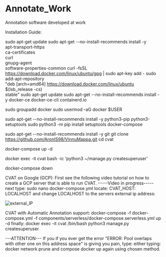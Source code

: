 # Annotate_Work
Annotation software developed at work




Installation Guide:

sudo apt-get update
sudo apt-get --no-install-recommends install -y \
  apt-transport-https \
  ca-certificates \
  curl \
  gnupg-agent \
  software-properties-common
curl -fsSL https://download.docker.com/linux/ubuntu/gpg | sudo apt-key add -
sudo add-apt-repository \
  "deb [arch=amd64] https://download.docker.com/linux/ubuntu \
  $(lsb_release -cs) \
  stable"
sudo apt-get update
sudo apt-get --no-install-recommends install -y docker-ce docker-ce-cli containerd.io



sudo groupadd docker
sudo usermod -aG docker $USER



sudo apt-get --no-install-recommends install -y python3-pip python3-setuptools
sudo python3 -m pip install setuptools docker-compose



sudo apt-get --no-install-recommends install -y git
git clone https://github.com/AronIS98/VinnuMappa.git
cd cvat


docker-compose up -d


docker exec -it cvat bash -ic 'python3 ~/manage.py createsuperuser'


docker-compose down


CVAT on Google (GCP):
First see the following video tutorial on how to create a GCP server that is able to run CVAT.
-----Video in progress-----
next type:
sudo nano docker-compose.yml
locate: CVAT_HOST: LOCALHOST
and change LOCALHOST to the servers external ip address:

![external_IP](https://user-images.githubusercontent.com/54920024/129982693-b0a47c8d-47a2-4e43-b9a2-e63f15a764c3.png)

CVAT with Automatic Annotation support:
docker-compose -f docker-compose.yml -f components/serverless/docker-compose.serverless.yml up -d
finally:
    docker exec -it cvat /bin/bash
    python3 manage.py createsuperuser

---ATTENTION---
If you if you ever get the error "ERROR: Pool overlaps with other one on this address space" is giving you pain, type:
    either typing:
    docker network prune
    and compose docker up again using chosen method.
